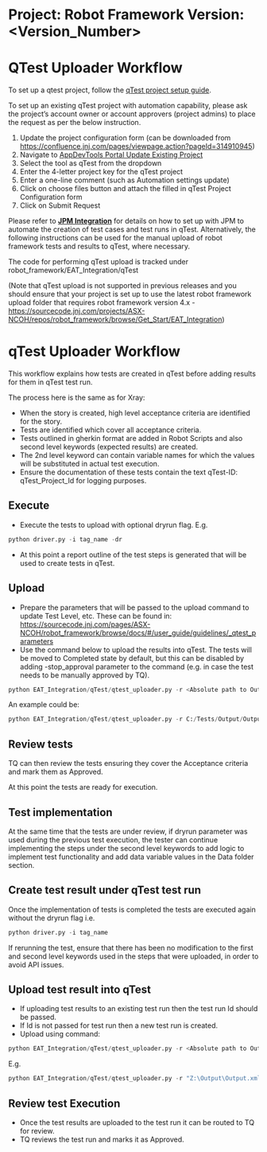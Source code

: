 Project: <ProjectName> Robot Framework Version: <Version_Number>
==========================================================================================

QTest Uploader Workflow
======================
To set up a qtest project, follow the [qTest project setup guide](https://confluence.jnj.com/pages/viewpage.action?pageId=314910945).

To set up an existing qTest project with automation capability, please ask the project’s account owner or account approvers (project admins) to place the request as per the below instruction.

1. Update the project configuration form (can be downloaded from https://confluence.jnj.com/pages/viewpage.action?pageId=314910945)
2. Navigate to [AppDevTools Portal Update Existing Project](https://appdevtools.jnj.com/updateproject/updateproject)
3. Select the tool as qTest from the dropdown
4. Enter the 4-letter project key for the qTest project
5. Enter a one-line comment (such as Automation settings update)
6. Click on choose files button and attach the filled in qTest Project Configuration form
7. Click on Submit Request

Please refer to **[JPM Integration](https://sourcecode.jnj.com/pages/ASX-NCOH/robot_framework/browse/docs/#/user_guide/guidelines/rf_jpm_integration?id=jpm-with-qtest-integration)** for details on how to set up with JPM to automate the creation of test cases and test runs in qTest. Alternatively, the following instructions can be used for the manual upload of robot framework tests and results to qTest, where necessary.

The code for performing qTest upload is tracked under robot_framework/EAT_Integration/qTest

(Note that qTest upload is not supported in previous releases and you should ensure that your project is set up to use the latest robot framework upload folder that requires robot framework version 4.x - https://sourcecode.jnj.com/projects/ASX-NCOH/repos/robot_framework/browse/Get_Start/EAT_Integration)

# qTest Uploader Workflow

This workflow explains how tests are created in qTest before adding results for them in qTest test run.

The process here is the same as for Xray:

- When the story is created, high level acceptance criteria are identified for the story.
- Tests are identified which cover all acceptance criteria.
- Tests outlined in gherkin format are added in Robot Scripts and also second level keywords (expected results) are created.
- The 2nd level keyword can contain variable names for which the values will be substituted in actual test execution.
- Ensure the documentation of these tests contain the text qTest-ID: qTest_Project_Id for logging purposes.

## Execute

- Execute the tests to upload with optional dryrun flag. E.g.

```python
python driver.py -i tag_name -dr
```

- At this point a report outline of the test steps is generated that will be used to create tests in qTest.

## Upload
- Prepare the parameters that will be passed to the upload command to update Test Level, etc. These can be found in:
 https://sourcecode.jnj.com/pages/ASX-NCOH/robot_framework/browse/docs/#/user_guide/guidelines/_qtest_parameters
- Use the command below to upload the results into qTest. The tests will be moved to Completed state by default, but this can be disabled by adding -stop_approval parameter to the command (e.g. in case the test needs to be manually approved by TQ).

```python
python EAT_Integration/qTest/qtest_uploader.py -r <Absolute path to Output.xml report> -qpid <Project Code>  -qfid <Project folder Id> -qassign <username of test assignee> -qtoken <User Bearer token> -ct_json
```

An example could be:

```python
python EAT_Integration/qTest/qtest_uploader.py -r C:/Tests/Output/Output.xml -qpid 111 -qfid 222 -qassign jbloggs1  -qtoken <User Bearer token> -ct_json -stop_approval
```

## Review tests

TQ can then review the tests ensuring they cover the Acceptance criteria and mark them as Approved.

At this point the tests are ready for execution.

## Test implementation

At the same time that the tests are under review, if dryrun parameter was used during the previous test execution, the tester can continue implementing the steps
under the second level keywords to add logic to implement test functionality and add data variable values in the Data
folder section.

## Create test result under qTest test run

Once the implementation of tests is completed the tests are executed again without the dryrun flag i.e.

```python
python driver.py -i tag_name
```

If rerunning the test, ensure that there has been no modification to the first and second level keywords used in the steps that were uploaded, in order to avoid API issues.

## Upload test result into qTest

- If uploading test results to an existing test run then the test run Id should be passed.
- If Id is not passed for test run then a new test run is created.
- Upload using command:

```python
python EAT_Integration/qTest/qtest_uploader.py -r <Absolute path to Output.xml> -qpid <Project Id>  -qtoken <User Bearer token> -res_json -qrunid <qTest Test Run ID: Optional>
```

E.g.

```python
python EAT_Integration/qTest/qtest_uploader.py -r "Z:\Output\Output.xml" -qpid 111  -qtoken <User Bearer token> -res_json -qrunid 123456
```

## Review test Execution

- Once the test results are uploaded to the test run it can be routed to TQ for review.
- TQ reviews the test run and marks it as Approved.
